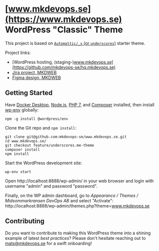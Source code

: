 
# [www.mkdevops.se](https://www.mkdevops.se) WordPress "Classic" Theme

This project is based on [`Automattic/_s` (or `underscores`)](https://github.com/automattic/_s) starter theme.

Project links:
- [WordPress hosting, (staging-)www.mkdevops.se](https://github.com/mkdevops-se/hq.mkdevops.se)
- [Jira project, MKDWEB](https://mblomdahl.atlassian.net/jira/software/projects/MKDWEB/boards/22/roadmap)
- [Figma design, MKDWEB](https://www.figma.com/file/OBlfZ7ZXoxlFgCJmVSMYOD/2022-08-07-MKDWEB)


## Getting Started

Have [Docker Desktop](https://www.docker.com/products/docker-desktop/), [Node.js](https://nodejs.org/en/download/),
[PHP 7](https://www.php.net/releases/7_0_0.php), and [Composer](https://getcomposer.org/) installed, then
install [wp-env](https://developer.wordpress.org/block-editor/getting-started/devenv/) globally:

    npm -g install @wordpress/env

Clone the Git repo and `npm install`:

    git clone git@github.com:mkdevops-se/www.mkdevops.se.git
    cd www.mkdevops.se/
    git checkout feature/underscores.me-theme
    composer install
    npm install

Start the WordPress development site:

    wp-env start

Open http://localhost:8888/wp-admin/ in your web browser and login with username "admin" and password "password".

Finally, on the WP admin dashboard, go to _Appearance / Themes / Midsommarkransen DevOps AB_ and select "Activate": <br>
http://localhost:8888/wp-admin/themes.php?theme=www.mkdevops.se


## Contributing

Do you want to contribute to making this WordPress theme into a shining example of latest _best practices_? Please don't
hesitate reaching out to mats@mkdevops.se for a swift onboarding!
